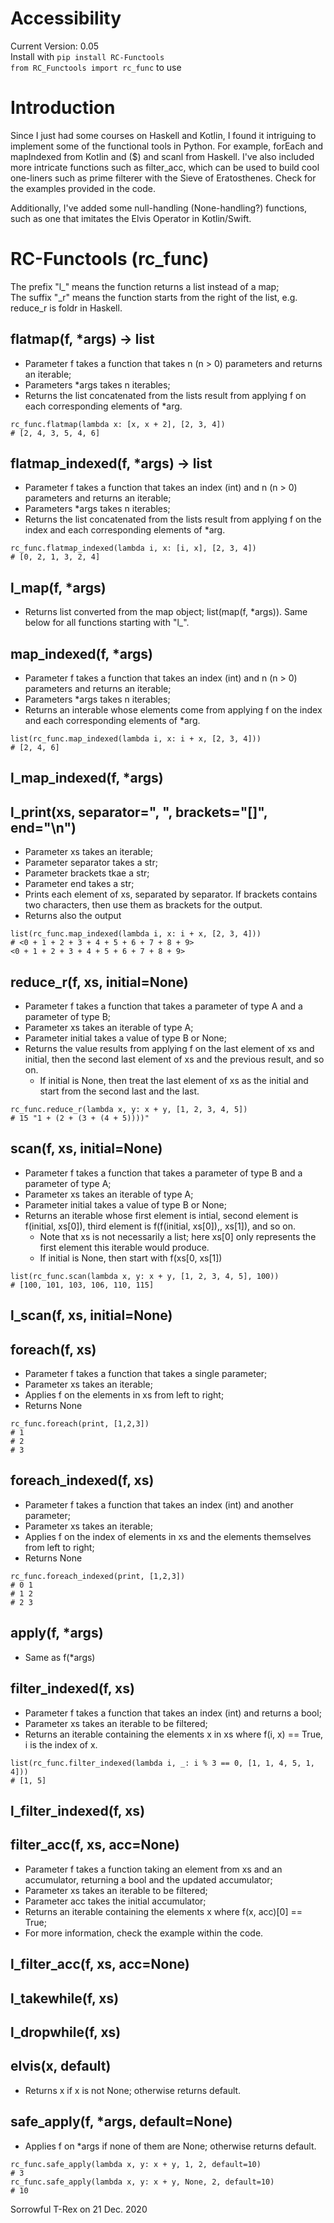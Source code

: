 # Accessibility

Current Version: 0.05  
Install with ```pip install RC-Functools```  
```from RC_Functools import rc_func``` to use  

# Introduction

Since I just had some courses on Haskell and Kotlin, I found it intriguing to implement some of the functional tools in Python. For example, forEach and mapIndexed from Kotlin and ($) and scanl from Haskell. I've also included more intricate functions such as filter_acc, which can be used to build cool one-liners such as prime filterer with the Sieve of Eratosthenes. Check for the examples provided in the code.

Additionally, I've added some null-handling (None-handling?) functions, such as one that imitates the Elvis Operator in Kotlin/Swift.

# RC-Functools (rc_func)

The prefix "l\_" means the function returns a list instead of a map;  
The suffix "\_r" means the function starts from the right of the list, e.g. reduce_r is foldr in Haskell.  

## flatmap(f, \*args) -> list  
* Parameter f takes a function that takes n (n > 0) parameters and returns an iterable;
* Parameters \*args takes n iterables;
* Returns the list concatenated from the lists result from applying f on each corresponding elements of \*arg.
```
rc_func.flatmap(lambda x: [x, x + 2], [2, 3, 4])
# [2, 4, 3, 5, 4, 6]
```

## flatmap_indexed(f, \*args) -> list  
* Parameter f takes a function that takes an index (int) and n (n > 0) parameters and returns an iterable;
* Parameters \*args takes n iterables;
* Returns the list concatenated from the lists result from applying f on the index and each corresponding elements of \*arg.
```
rc_func.flatmap_indexed(lambda i, x: [i, x], [2, 3, 4])
# [0, 2, 1, 3, 2, 4]
```

## l_map(f, \*args)
* Returns list converted from the map object; list(map(f, \*args)). Same below for all functions starting with "l\_".

## map_indexed(f, \*args)
* Parameter f takes a function that takes an index (int) and n (n > 0) parameters and returns an iterable;
* Parameters \*args takes n iterables;
* Returns an interable whose elements come from applying f on the index and each corresponding elements of \*arg.
```
list(rc_func.map_indexed(lambda i, x: i + x, [2, 3, 4]))
# [2, 4, 6]
```

## l_map_indexed(f, \*args)

## l_print(xs, separator=", ", brackets="[]", end="\n")
* Parameter xs takes an iterable;
* Parameter separator takes a str;
* Parameter brackets tkae a str;
* Parameter end takes a str;
* Prints each element of xs, separated by separator. If brackets contains two characters, then use them as brackets for the output.
* Returns also the output
```
list(rc_func.map_indexed(lambda i, x: i + x, [2, 3, 4]))
# <0 + 1 + 2 + 3 + 4 + 5 + 6 + 7 + 8 + 9>
<0 + 1 + 2 + 3 + 4 + 5 + 6 + 7 + 8 + 9>
```

## reduce_r(f, xs, initial=None)
* Parameter f takes a function that takes a parameter of type A and a parameter of type B;
* Parameter xs takes an iterable of type A;
* Parameter initial takes a value of type B or None;
* Returns the value results from applying f on the last element of xs and initial, then the second last element of xs and the previous result, and so on.
  * If initial is None, then treat the last element of xs as the initial and start from the second last and the last.
```
rc_func.reduce_r(lambda x, y: x + y, [1, 2, 3, 4, 5])
# 15 "1 + (2 + (3 + (4 + 5))))"
```

## scan(f, xs, initial=None)
* Parameter f takes a function that takes a parameter of type B and a parameter of type A;
* Parameter xs takes an iterable of type A;
* Parameter initial takes a value of type B or None;
* Returns an iterable whose first element is intial, second element is f(initial, xs[0]), third element is f(f(initial, xs[0]),, xs[1]), and so on.
  * Note that xs is not necessarily a list; here xs[0] only represents the first element this iterable would produce.
  * If initial is None, then start with f(xs[0, xs[1])
```
list(rc_func.scan(lambda x, y: x + y, [1, 2, 3, 4, 5], 100))
# [100, 101, 103, 106, 110, 115]
```

## l_scan(f, xs, initial=None)

## foreach(f, xs)
* Parameter f takes a function that takes a single parameter;
* Parameter xs takes an iterable;
* Applies f on the elements in xs from left to right;
* Returns None
```
rc_func.foreach(print, [1,2,3])
# 1
# 2
# 3
```

## foreach_indexed(f, xs)
* Parameter f takes a function that takes an index (int) and another parameter;
* Parameter xs takes an iterable;
* Applies f on the index of elements in xs and the elements themselves from left to right;
* Returns None
```
rc_func.foreach_indexed(print, [1,2,3])
# 0 1
# 1 2
# 2 3
```

## apply(f, \*args)
* Same as f(\*args)

## filter_indexed(f, xs)
* Parameter f takes a function that takes an index (int) and returns a bool;
* Parameter xs takes an iterable to be filtered;
* Returns an iterable containing the elements x in xs where f(i, x) == True, i is the index of x.
```
list(rc_func.filter_indexed(lambda i, _: i % 3 == 0, [1, 1, 4, 5, 1, 4]))
# [1, 5]
```

## l_filter_indexed(f, xs)

## filter_acc(f, xs, acc=None)
* Parameter f takes a function taking an element from xs and an accumulator, returning a bool and the updated accumulator;
* Parameter xs takes an iterable to be filtered;
* Parameter acc takes the initial accumulator;
* Returns an iterable containing the elements x where f(x, acc)[0] == True;
* For more information, check the example within the code.

## l_filter_acc(f, xs, acc=None)

## l_takewhile(f, xs)

## l_dropwhile(f, xs)

## elvis(x, default)
* Returns x if x is not None; otherwise returns default.

## safe_apply(f, \*args, default=None)
* Applies f on \*args if none of them are None; otherwise returns default.
```
rc_func.safe_apply(lambda x, y: x + y, 1, 2, default=10)
# 3
rc_func.safe_apply(lambda x, y: x + y, None, 2, default=10)
# 10
```

Sorrowful T-Rex on 21 Dec. 2020

